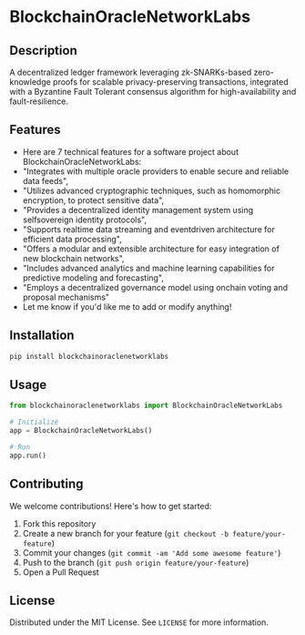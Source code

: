 # BlockchainOracleNetworkLabs

## Description

A decentralized ledger framework leveraging zk-SNARKs-based zero-knowledge proofs for scalable privacy-preserving transactions, integrated with a Byzantine Fault Tolerant consensus algorithm for high-availability and fault-resilience.

## Features

- Here are 7 technical features for a software project about BlockchainOracleNetworkLabs:
- "Integrates with multiple oracle providers to enable secure and reliable data feeds",
- "Utilizes advanced cryptographic techniques, such as homomorphic encryption, to protect sensitive data",
- "Provides a decentralized identity management system using selfsovereign identity protocols",
- "Supports realtime data streaming and eventdriven architecture for efficient data processing",
- "Offers a modular and extensible architecture for easy integration of new blockchain networks",
- "Includes advanced analytics and machine learning capabilities for predictive modeling and forecasting",
- "Employs a decentralized governance model using onchain voting and proposal mechanisms"
- Let me know if you'd like me to add or modify anything!
## Installation

```bash
pip install blockchainoraclenetworklabs
```

## Usage

```python
from blockchainoraclenetworklabs import BlockchainOracleNetworkLabs

# Initialize
app = BlockchainOracleNetworkLabs()

# Run
app.run()
```

## Contributing

We welcome contributions! Here's how to get started:

1. Fork this repository
2. Create a new branch for your feature (`git checkout -b feature/your-feature`)
3. Commit your changes (`git commit -am 'Add some awesome feature'`)
4. Push to the branch (`git push origin feature/your-feature`)
5. Open a Pull Request

## License

Distributed under the MIT License. See `LICENSE` for more information.
